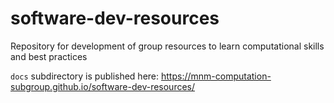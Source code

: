 # software-dev-resources
Repository for development of group resources to learn computational skills and best practices

`docs` subdirectory is published here:
https://mnm-computation-subgroup.github.io/software-dev-resources/
